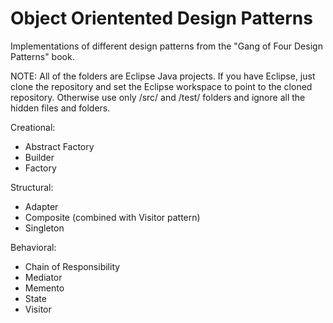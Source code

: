 # Object Orientented Design Patterns

Implementations of different design patterns from the "Gang of Four Design Patterns" book.

NOTE: All of the folders are Eclipse Java projects. If you have Eclipse, just clone the repository and set the 
Eclipse workspace to point to the cloned repository. 
Otherwise use only /src/ and /test/ folders and ignore all the hidden files and folders.

Creational:

- Abstract Factory
- Builder
- Factory

Structural:

- Adapter
- Composite (combined with Visitor pattern)
- Singleton

Behavioral:

- Chain of Responsibility
- Mediator
- Memento
- State
- Visitor
